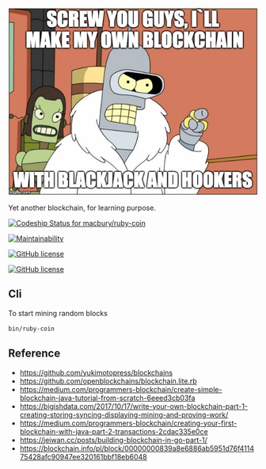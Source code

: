 ![YAB](./doc/bender.jpeg)

Yet another blockchain, for learning purpose.

[ ![Codeship Status for macbury/ruby-coin](https://app.codeship.com/projects/28f4b9d0-4725-0136-3dd8-2e579038a130/status?branch=master)](https://app.codeship.com/projects/292249)

[![Maintainability](https://api.codeclimate.com/v1/badges/1733e5fca1806b0da660/maintainability)](https://codeclimate.com/github/macbury/ruby-coin/maintainability)

[![GitHub license](https://img.shields.io/github/license/macbury/ruby-coin.svg)](https://github.com/macbury/ruby-coin/blob/master/LICENSE)

[![GitHub license](https://img.shields.io/github/license/macbury/ruby-coin.svg)](https://github.com/macbury/ruby-coin/blob/master/LICENSE)


## Cli

To start mining random blocks
```bash
bin/ruby-coin
```


## Reference
* https://github.com/yukimotopress/blockchains
* https://github.com/openblockchains/blockchain.lite.rb
* https://medium.com/programmers-blockchain/create-simple-blockchain-java-tutorial-from-scratch-6eeed3cb03fa
* https://bigishdata.com/2017/10/17/write-your-own-blockchain-part-1-creating-storing-syncing-displaying-mining-and-proving-work/
* https://medium.com/programmers-blockchain/creating-your-first-blockchain-with-java-part-2-transactions-2cdac335e0ce
* https://jeiwan.cc/posts/building-blockchain-in-go-part-1/
* https://blockchain.info/pl/block/00000000839a8e6886ab5951d76f411475428afc90947ee320161bbf18eb6048

